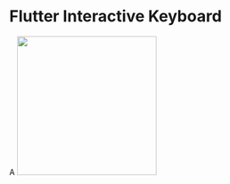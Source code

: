 # Flutter Interactive Keyboard
A 
<img src="https://github.com/mcrovero/flutter_interactive_keyboard/raw/master/assets/demo1.gif" width="250">

